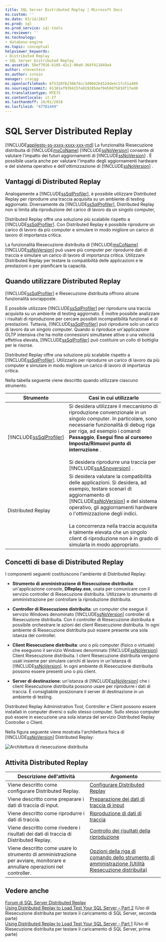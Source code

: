 ```yaml
---
title: SQL Server Distributed Replay | Microsoft Docs
ms.custom: ''
ms.date: 03/14/2017
ms.prod: sql
ms.prod_service: sql-tools
ms.reviewer: ''
ms.technology:
- database-engine
ms.topic: conceptual
helpviewer_keywords:
- Distributed Replay
- SQL Server Distributed Replay
ms.assetid: 58ef7016-b105-42c2-90a0-364f411849a4
author: stevestein
ms.author: sstein
manager: craigg
ms.openlocfilehash: 6f5320f6230b7dcc3d9042b4524de4c1fc51a409
ms.sourcegitcommit: 61381ef939415fe019285def9450d7583df1fed0
ms.translationtype: MTE75
ms.contentlocale: it-IT
ms.lasthandoff: 10/01/2018
ms.locfileid: "47781449"
---
```

# <a name="sql-server-distributed-replay"></a>SQL Server Distributed Replay
[!INCLUDE[appliesto-ss-xxxx-xxxx-xxx-md](../../includes/appliesto-ss-xxxx-xxxx-xxx-md.md)]
  La funzionalità Riesecuzione distribuita di [!INCLUDE[msCoName](../../includes/msconame-md.md)] [!INCLUDE[ssNoVersion](../../includes/ssnoversion-md.md)] consente di valutare l'impatto dei futuri aggiornamenti di [!INCLUDE[ssNoVersion](../../includes/ssnoversion-md.md)] . È possibile usarla anche per valutare l'impatto degli aggiornamenti hardware e del sistema operativo e dell'ottimizzazione di [!INCLUDE[ssNoVersion](../../includes/ssnoversion-md.md)] .  
  
## <a name="benefits-of-distributed-replay"></a>Vantaggi di Distributed Replay  
 Analogamente a [!INCLUDE[ssSqlProfiler](../../includes/sssqlprofiler-md.md)], è possibile utilizzare Distributed Replay per riprodurre una traccia acquisita su un ambiente di testing aggiornato. Diversamente da [!INCLUDE[ssSqlProfiler](../../includes/sssqlprofiler-md.md)], Distributed Replay non si limita alla riproduzione del carico di lavoro da un singolo computer,  
  
 Distributed Replay offre una soluzione più scalabile rispetto a [!INCLUDE[ssSqlProfiler](../../includes/sssqlprofiler-md.md)]. Con Distributed Replay è possibile riprodurre un carico di lavoro da più computer e simulare in modo migliore un carico di lavoro di importanza critica.  
  
 La funzionalità Riesecuzione distribuita di [!INCLUDE[msCoName](../../includes/msconame-md.md)] [!INCLUDE[ssNoVersion](../../includes/ssnoversion-md.md)] può usare più computer per riprodurre dati di traccia e simulare un carico di lavoro di importanza critica. Utilizzare Distributed Replay per testare la compatibilità delle applicazioni e le prestazioni o per pianificare la capacità.  
  
## <a name="when-to-use-distributed-replay"></a>Quando utilizzare Distributed Replay  
 [!INCLUDE[ssSqlProfiler](../../includes/sssqlprofiler-md.md)] e Riesecuzione distribuita offrono alcune funzionalità sovrapposte.  
  
 È possibile utilizzare [!INCLUDE[ssSqlProfiler](../../includes/sssqlprofiler-md.md)] per riprodurre una traccia acquisita su un ambiente di testing aggiornato. È inoltre possibile analizzare i risultati di riproduzione per cercare possibili incompatibilità funzionali e di prestazioni. Tuttavia, [!INCLUDE[ssSqlProfiler](../../includes/sssqlprofiler-md.md)] può riprodurre solo un carico di lavoro da un singolo computer. Quando si riproduce un'applicazione OLTP intensiva che ha molte connessioni simultanee attive o una velocità effettiva elevata, [!INCLUDE[ssSqlProfiler](../../includes/sssqlprofiler-md.md)] può costituire un collo di bottiglia per le risorse.  
  
 Distributed Replay offre una soluzione più scalabile rispetto a [!INCLUDE[ssSqlProfiler](../../includes/sssqlprofiler-md.md)]. Utilizzarlo per riprodurre un carico di lavoro da più computer e simulare in modo migliore un carico di lavoro di importanza critica.  
  
 Nella tabella seguente viene descritto quando utilizzare ciascuno strumento.  
  
|Strumento|Casi in cui utilizzarlo|  
|----------|---------------|  
|[!INCLUDE[ssSqlProfiler](../../includes/sssqlprofiler-md.md)]|Si desidera utilizzare il meccanismo di riproduzione convenzionale in un singolo computer. In particolare, sono necessarie funzionalità di debug riga per riga, ad esempio i comandi **Passaggio**, **Esegui fino al cursore**e **Imposta/Rimuovi punto di interruzione** .<br /><br /> Si desidera riprodurre una traccia per [!INCLUDE[ssASnoversion](../../includes/ssasnoversion-md.md)] .|  
|Distributed Replay|Si desidera valutare la compatibilità delle applicazioni. Si desidera, ad esempio, testare scenari di aggiornamento di [!INCLUDE[ssNoVersion](../../includes/ssnoversion-md.md)] e del sistema operativo, gli aggiornamenti hardware o l'ottimizzazione degli indici.<br /><br /> La concorrenza nella traccia acquisita è talmente elevata che un singolo client di riproduzione non è in grado di simularla in modo appropriato.|  
  
## <a name="distributed-replay-concepts"></a>Concetti di base di Distributed Replay  
 I componenti seguenti costituiscono l'ambiente di Distributed Replay:  
  
-   **Strumento di amministrazione di Riesecuzione distribuita**: un'applicazione console, **DReplay.exe**, usata per comunicare con il servizio controller di Riesecuzione distribuita. Utilizzare lo strumento di amministrazione per controllare la riproduzione distribuita.  
  
-   **Controller di Riesecuzione distribuita**: un computer che esegue il servizio Windows denominato [!INCLUDE[ssNoVersion](../../includes/ssnoversion-md.md)] controller di Riesecuzione distribuita. Con il controller di Riesecuzione distribuita è possibile orchestrare le azioni dei client Riesecuzione distribuita. In ogni ambiente di Riesecuzione distribuita può essere presente una sola istanza del controller.  
  
-   **Client Riesecuzione distribuita**: uno o più computer (fisico o virtuale) che eseguono il servizio Windows denominato [!INCLUDE[ssNoVersion](../../includes/ssnoversion-md.md)] Client Riesecuzione distribuita. I client Riesecuzione distribuita vengono usati insieme per simulare carichi di lavoro in un'istanza di [!INCLUDE[ssNoVersion](../../includes/ssnoversion-md.md)]. In ogni ambiente di Riesecuzione distribuita possono essere presenti uno o più client.  
  
-   **Server di destinazione**: un'istanza di [!INCLUDE[ssNoVersion](../../includes/ssnoversion-md.md)] che i client Riesecuzione distribuita possono usare per riprodurre i dati di traccia. È consigliabile posizionare il server di destinazione in un ambiente di testing.  
  
 Distributed Replay Administration Tool, Controller e Client possono essere installati in computer diversi o sullo stesso computer. Sullo stesso computer può essere in esecuzione una sola istanza del servizio Distributed Replay Controller o Client.  
  
 Nella figura seguente viene mostrata l'architettura fisica di [!INCLUDE[ssNoVersion](../../includes/ssnoversion-md.md)] Distributed Replay:  
  
 ![Architettura di riesecuzione distribuita](../../tools/distributed-replay/media/distributedreplayarch.gif "architettura di riesecuzione distribuita")  
  
## <a name="distributed-replay-tasks"></a>Attività Distributed Replay  
  
|Descrizione dell'attività|Argomento|  
|----------------------|-----------|  
|Viene descritto come configurare Distributed Replay.|[Configurare Distributed Replay](../../tools/distributed-replay/configure-distributed-replay.md)|  
|Viene descritto come preparare i dati di traccia di input.|[Preparazione dei dati di traccia di input](../../tools/distributed-replay/prepare-the-input-trace-data.md)|  
|Viene descritto come riprodurre i dati di traccia.|[Riproduzione di dati di traccia](../../tools/distributed-replay/replay-trace-data.md)|  
|Viene descritto come rivedere i risultati dei dati di traccia di Distributed Replay.|[Controllo dei risultati della riproduzione](../../tools/distributed-replay/review-the-replay-results.md)|  
|Viene descritto come usare lo strumento di amministrazione per avviare, monitorare e annullare operazioni nel controller.|[Opzioni della riga di comando dello strumento di amministrazione &#40;Utilità Riesecuzione distribuita&#41;](../../tools/distributed-replay/administration-tool-command-line-options-distributed-replay-utility.md)|  
  
## <a name="see-also"></a>Vedere anche  
 [Forum di SQL Server Distributed Replay](http://social.technet.microsoft.com/Forums/sl/sqldru/)   
 [Using Distributed Replay to Load Test Your SQL Server – Part 2](http://blogs.msdn.com/b/mspfe/archive/2012/11/14/using-distributed-replay-to-load-test-your-sql-server-part-2.aspx)  (Uso di Riesecuzione distribuita per testare il caricamento di SQL Server, seconda parte)  
 [Using Distributed Replay to Load Test Your SQL Server - Part 1](http://blogs.msdn.com/b/mspfe/archive/2012/11/08/using-distributed-replay-to-load-test-your-sql-server-part-1.aspx) (Uso di Riesecuzione distribuita per testare il caricamento di SQL Server, prima parte)  
  
  
